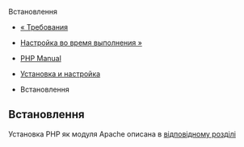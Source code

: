 Встановлення

-   [« Требования](apache.requirements.html)
    
-   [Настройка во время выполнения »](apache.configuration.html)
    
-   [PHP Manual](index.html)
    
-   [Установка и настройка](apache.setup.html)
    
-   Встановлення
    

## Встановлення

Установка PHP як модуля Apache описана в [відповідному розділі](install.html)